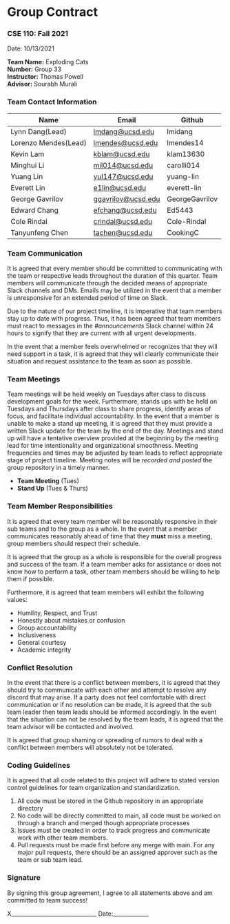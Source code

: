 # Group Contract

### CSE 110: Fall 2021
Date: 10/13/2021

**Team Name:** Exploding Cats\
**Number:** Group 33\
**Instructor:** Thomas Powell\
**Advisor:** Sourabh Murali

### Team Contact Information
|Name                   |Email              |Github             |
|-----------------------|-------------------|-------------------|
|Lynn Dang(Lead)        |lmdang@ucsd.edu    |lmidang            |
|Lorenzo Mendes(Lead)   |lmendes@ucsd.edu   |lmendes14          |
|Kevin Lam              |kblam@ucsd.edu     |klam13630          |
|Minghui Li             |mil014@ucsd.edu    |carolli014         |
|Yuang Lin              |yul147@ucsd.edu    |yuang-lin          |
|Everett Lin            |e1lin@ucsd.edu     |everett-lin        |
|George Gavrilov        |ggavrilov@ucsd.edu |GeorgeGavrilov     |
|Edward Chang           |efchang@ucsd.edu   |Ed5443             |
|Cole Rindal            |crindal@ucsd.edu   |Cole-Rindal        |
|Tanyunfeng Chen        |tachen@ucsd.edu    |CookingC           |

### Team Communication

It is agreed that every member should be committed to communicating with the team or respective leads throughout the duration of this quarter. Team members will communicate through the decided means of appropriate Slack channels and DMs. Emails may be utilized in the event that a member is unresponsive for an extended period of time on Slack. 

Due to the nature of our project timeline, it is imperative that team members stay up to date with progress. Thus, it has been agreed that team members must react to messages in the *#announcements* Slack channel within 24 hours to signify that they are current with all urgent developments.

In the event that a member feels overwhelmed or recognizes that they will need support in a task, it is agreed that they will clearly communicate their situation and request assistance to the team as soon as possible.

### Team Meetings

Team meetings will be held weekly on Tuesdays after class to discuss development goals for the week. Furthermore, stands ups with be held on Tuesdays and Thursdays after class to share progress, identify areas of focus, and facilitate individual accountability. In the event that a member is unable to make a stand up meeting, it is agreed that they must provide a written Slack update for the team by the end of the day. Meetings and stand up will have a tentative overview provided at the beginning by the meeting lead for time intentionality and organizational smoothness. Meeting frequencies and times may be adjusted by team leads to reflect appropriate stage of project timeline. Meeting notes will be *recorded and posted* the group repository in a timely manner.

- **Team Meeting** (Tues)
- **Stand Up** (Tues & Thurs)

### Team Member Responsibilities

It is agreed that every team member will be reasonably responsive in their sub teams and to the group as a whole. In the event that a member communicates reasonably ahead of time that they **must** miss a meeting, group members should respect their schedule.

It is agreed that the group as a whole is responsible for the overall progress and success of the team. If a team member asks for assistance or does not know how to perform a task, other team members should be willing to help them if possible.

Furthermore, it is agreed that team members will exhibit the following values:

- Humility, Respect, and Trust
- Honestly about mistakes or confusion
- Group accountability
- Inclusiveness
- General courtesy
- Academic integrity

### Conflict Resolution

In the event that there is a conflict between members, it is agreed that they should try to communicate with each other and attempt to resolve any discord that may arise. If a party does not feel comfortable with direct communication or if no resolution can be made, it is agreed that the sub team leader then team leads should be informed accordingly. In the event that the situation can not be resolved by the team leads, it is agreed that the team advisor will be contacted and involved.

It is agreed that group shaming or spreading of rumors to deal with a conflict between members will absolutely not be tolerated.

### Coding Guidelines

It is agreed that all code related to this project will adhere to stated version control guidelines for team organization and standardization. 

1. All code must be stored in the Github repository in an appropriate directory
2. No code will be directly committed to main, all code must be worked on through a branch and merged though appropriate processes
3. Issues must be created in order to track progress and communicate work with other team members.
4. Pull requests must be made first before any merge with main. For any major pull requests, there should be an assigned approver such as the team or sub team lead.

### Signature

By signing this group agreement, I agree to all statements above and am committed to team success!

X_______________________________       Date:_____________
